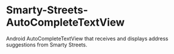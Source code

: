 # Smarty-Streets-AutoCompleteTextView

Android AutoCompleteTextView that receives and displays address suggestions from Smarty Streets.